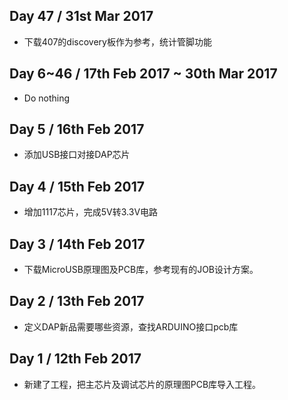 
## Day 47 / 31st Mar 2017
- 下载407的discovery板作为参考，统计管脚功能

## Day 6~46 / 17th Feb 2017 ~ 30th Mar 2017
- Do nothing

## Day 5 / 16th Feb 2017
- 添加USB接口对接DAP芯片

## Day 4 / 15th Feb 2017
- 增加1117芯片，完成5V转3.3V电路

## Day 3 / 14th Feb 2017
- 下载MicroUSB原理图及PCB库，参考现有的JOB设计方案。

## Day 2 / 13th Feb 2017
- 定义DAP新品需要哪些资源，查找ARDUINO接口pcb库

## Day 1 / 12th Feb 2017
- 新建了工程，把主芯片及调试芯片的原理图PCB库导入工程。

